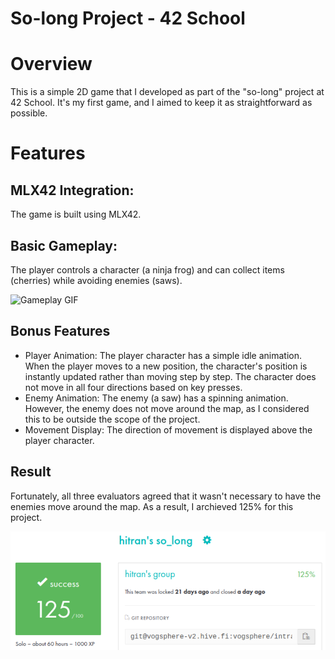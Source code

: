 # So-long Project - 42 School

# Overview
This is a simple 2D game that I developed as part of the "so-long" project at 42 School. It's my first game, and I aimed to keep it as straightforward as possible.

# Features
## MLX42 Integration: 
The game is built using MLX42.

## Basic Gameplay: 
The player controls a character (a ninja frog) and can collect items (cherries) while avoiding enemies (saws).

![Gameplay GIF](https://github.com/tranhieutrung/images/blob/33d097040f1b6019cae54b1732f7c714e11686ea/so_long.gif)

## Bonus Features
- Player Animation: The player character has a simple idle animation. When the player moves to a new position, the character's position is instantly updated rather than moving step by step. The character does not move in all four directions based on key presses.
- Enemy Animation: The enemy (a saw) has a spinning animation. However, the enemy does not move around the map, as I considered this to be outside the scope of the project.
- Movement Display: The direction of movement is displayed above the player character.

## Result
Fortunately, all three evaluators agreed that it wasn't necessary to have the enemies move around the map. As a result, I archieved 125% for this project.

![Result](https://github.com/tranhieutrung/images/blob/1193ada596740fffb70cd73a43d3a5a3da608f8e/so_long_result.png)
